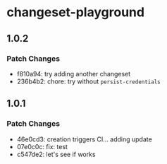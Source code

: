 # changeset-playground

## 1.0.2

### Patch Changes

- f810a94: try adding another changeset
- 236b4b2: chore: try without `persist-credentials`

## 1.0.1

### Patch Changes

- 46e0cd3: creation triggers CI... adding update
- 07e0c0c: fix: test
- c547de2: let's see if works
